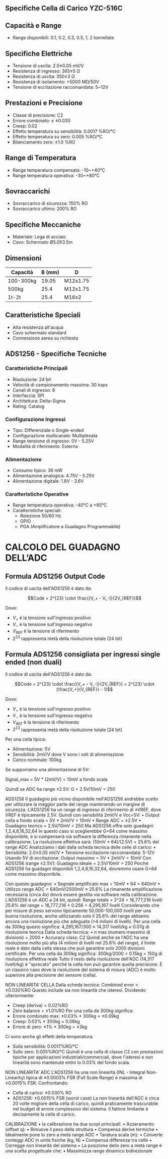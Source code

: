 ## Specifiche Cella di Carico YZC-516C

## Capacità e Range
- Range disponibili: 0.1, 0.2, 0.3, 0.5, 1, 2 tonnellate

## Specifiche Elettriche
- Tensione di uscita: 2.0±0.05 mV/V
- Resistenza di ingresso: 365±5 Ω
- Resistenza di uscita: 350±3 Ω
- Resistenza di isolamento: >5000 MΩ/50V
- Tensione di eccitazione raccomandata: 5~12V

## Prestazioni e Precisione
- Classe di precisione: C2
- Errore combinato: ≤ ±0.030
- Creep: 0.02
- Effetto temperatura su sensibilità: 0.0017 %RO/°C
- Effetto temperatura su zero: 0.005 %RO/°C
- Bilanciamento zero: ±1.0 %RO

## Range di Temperatura
- Range temperatura compensata: -10~+40°C
- Range temperatura operativa: -30~+80°C

## Sovraccarichi
- Sovraccarico di sicurezza: 150% RO
- Sovraccarico ultimo: 200% RO

## Specifiche Meccaniche
- Materiale: Lega di acciaio
- Cavo: Schermato Ø5.0X3.5m

## Dimensioni
| Capacità    | B (mm) | D          |
|-------------|--------|------------|
| 100-300kg   | 19.05  | M12x1.75   |
| 500kg       | 25.4   | M12x1.75   |
| 1t-2t       | 25.4   | M16x2      |

## Caratteristiche Speciali
- Alta resistenza all'acqua
- Cavo schermato standard
- Connessione aerea su richiesta

## ADS1256 - Specifiche Tecniche

### Caratteristiche Principali
- Risoluzione: 24 bit
- Velocità di campionamento massima: 30 ksps
- Canali di ingresso: 8
- Interfaccia: SPI
- Architettura: Delta-Sigma
- Rating: Catalog

### Configurazione Ingressi
- Tipo: Differenziale o Single-ended
- Configurazione multicanale: Multiplexata
- Range tensione di ingresso: 0V - 5.25V
- Modalità di riferimento: Esterna

### Alimentazione
- Consumo tipico: 36 mW
- Alimentazione analogica: 4.75V - 5.25V
- Alimentazione digitale: 1.8V - 3.6V

### Caratteristiche Operative
- Range temperatura operativa: -40°C a +85°C
- Caratteristiche speciali:
  - Reiezione 50/60 Hz
  - GPIO
  - PGA (Amplificatore a Guadagno Programmabile)

# CALCOLO DEL GUADAGNO DELL’ADC

## Formula ADS1256 Output Code

Il codice di uscita dell'ADS1256 è dato da:

$$Code = 2^{23} \cdot \frac{(V_+ - V_-)}{2V_{REF}}$$

Dove:
- $V_+$ è la tensione sull'ingresso positivo
- $V_-$ è la tensione sull'ingresso negativo
- $V_{REF}$ è la tensione di riferimento
- $2^{23}$ rappresenta metà della risoluzione totale (24 bit)

## Formula ADS1256 consigliata per ingressi single ended (non duali)

Il codice di uscita dell'ADS1256 è dato da:

$$Code = 2^{23} \cdot \frac{(V_+ - V_-)}{2V_{REF}} = 2^{23} \cdot (\frac{V_+}{V_{REF}} - 1)$$

Dove:
- $V_+$ è la tensione sull'ingresso positivo
- $V_-$ è la tensione sull'ingresso negativo
- $V_{REF}$ è la tensione di riferimento
- $2^{23}$ rappresenta metà della risoluzione totale (24 bit)

Per una cella tipica:
- Alimentazione: 5V
- Sensibilità: 2mV/V dove V sono i volt di alimentazione
- Carico nominale: 100kg

Se supponiamo una alimentazione di 5V:

Signal_max = 5V * (2mV/V) = 10mV a fondo scala

Quindi se ADC ha range ±2.5V: G = 2.5V/10mV = 250

ADS1256
Il guadagno più vicino disponibile nell'ADS1256 andrebbe scelto per utilizzare la maggior parte del range mantenendo un margine di sicurezza.
L'ADS1256 ha un range di ingresso di riferimento di ±VREF, dove VREF è tipicamente 2.5V.
Quindi con sensibilità 2mV/V e Vcc=5V:
•	Output cella a fondo scala = 5V * 2mV/V = 10mV
•	Range ADC = ±2.5V
•	Guadagno teorico = 2.5V/10mV = 250
Ma ADS1256 offre solo guadagni: 1,2,4,8,16,32,64
In questo caso si sceglierebbe G=64 come massimo disponibile, e si compenserà via software la differenza rimanente nella calibrazione.
La risoluzione effettiva sarà: (10mV * 64)/(2.5V) = 25.6% del range ADC
Analizziamo i dati dalla scheda tecnica delle celle di carico:
•	Sensibilità: 2.0±0.05 mV/V
•	Tensione eccitazione raccomandata: 5-12V
Usando 5V di eccitazione: Output massimo = 5V * 2mV/V = 10mV
Con ADS1256 (range ±2.5V): Guadagno ideale = 2.5V/10mV = 250
Poiché ADS1256 ha guadagni disponibili 1,2,4,8,16,32,64, dovremmo usare G=64 come massimo disponibile.

Con questo guadagno:
•	Segnale amplificato max = 10mV * 64 = 640mV
•	Utilizzo range ADC = 640mV/2500mV ≈ 25.6%
La rimanente amplificazione necessaria (circa 4x) dovrà essere gestita via software nella calibrazione.
L'ADS1256 è un ADC a 24 bit, quindi:
Range totale = 2^24 = 16,777,216 livelli
25.6% del range = 16,777,216 * 0.256 = 4,295,167 livelli
Considerando che per misure di peso servono tipicamente 50,000-100,000 livelli per una buona risoluzione, anche utilizzando solo il 25.6% del range abbiamo ancora una risoluzione più che adeguata (>4 milioni di livelli).
Per una cella da 300kg questo significa: 4,295,167/300 ≈ 14,317 livelli/kg ≈ 0.07g di risoluzione teorica
Dalla scheda tecnica:
•	n max (numero massimo di divisioni) = 2000
•	Accuracy class: C2
Quindi anche se l'ADC ha una risoluzione molto più alta (4 milioni di livelli nel 25.6% del range), il limite reale è dato dalla cella stessa che può garantire solo 2000 divisioni certificate.
Per una cella da 300kg significa: 300kg/2000 = 0.15kg = 150g di risoluzione effettiva reale
Tutto il resto della risoluzione dell'ADC (14,317 livelli/kg) è "sprecato" perché la cella non può garantire quella precisione. È un classico caso dove la risoluzione del sistema di misura (ADC) è molto superiore alla precisione del sensore (cella).

NON LINEARITA’ CELLA
Dalla scheda tecnica:
Combined error < ±0.030%RO
Questo include sia non linearità che isteresi.
Dividendo ulteriormente:
- Creep (deriva) = 0.02%RO 
- Zero balance = ±1.0%RO
Per una cella da 300kg significa:
- Errore combinato max: ±0.03% * 300kg = ±0.09kg
- Creep: 0.02% * 300kg = 0.06kg
- Errore di zero: ±1% * 300kg = ±3kg

Ci sono anche gli effetti della temperatura:
- Sulla sensibilità: 0.0017%RO/°C
- Sullo zero: 0.005%RO/°C
Quindi è una cella di classe C2 con prestazioni tipiche per applicazioni industriali/commerciali, dove l'isteresi e non linearità sono mantenute entro lo 0.03% del fondo scala.

NON LINEARITA’ ADC
L'ADS1256 ha una non linearità (INL - Integral Non-Linearity) tipica di ±0.0003% FSR (Full Scale Range) e massima di ±0.0015% FSR.
Confrontando:
- Cella di carico: ±0.030% RO
- ADS1256: ±0.0015% FSR (worst case)
La non linearità dell'ADC è circa 20 volte migliore della cella di carico, quindi praticamente trascurabile nel budget di errore complessivo del sistema. Il fattore limitante è decisamente la cella di carico.

CALIBRAZIONE
•	la calibrazione ha due scopi principali:
•	Azzeramento (offset q):
•	Rimuove il peso della struttura
•	Compensa derive termiche
•	Idealmente pone lo zero a metà range ADC
•	Taratura scala (m):
•	Converte conteggi ADC in unità fisiche (kg, N)
•	Compensa differenze tra celle
•	Corregge non linearità del sistema
•	La posizione dello zero a metà range è una scelta progettuale che:
•	Massimizza range dinamico bidirezionale
